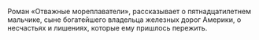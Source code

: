 <!--2017-01-04 13:37:29-->
Роман «Отважные мореплаватели», рассказывает о пятнадцатилетнем мальчике, сыне богатейшего владельца железных дорог Америки, о несчастьях и лишениях, которые ему пришлось пережить.